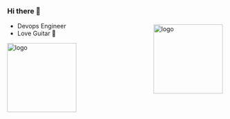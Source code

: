 ### Hi there 👋

<!--
**ronething/ronething** is a ✨ _special_ ✨ repository because its `README.md` (this file) appears on your GitHub profile.

Here are some ideas to get you started:

- 🔭 I‘m currently working on ...
- 🌱 I’m currently learning ...
- 👯 I‘m looking to collaborate on ...
- 🤔 I’m looking for help with ...
- 💬 Ask me about ...
- 📫 How to reach me: ...
- 😄 Pronouns: ...
- ⚡ Fun fact: ...
-->

<img src="https://github-readme-stats.vercel.app/api?username=ronething&show_icons=true&count_private=true" alt="logo" height="160" align="right" style="margin: 5px; margin-bottom: 20px;" />

- Devops Engineer
- Love Guitar 🎸

<img src="https://github-profile-trophy.vercel.app/?username=ronething&theme=flat&column=7" alt="logo" height="160" align="center" style="margin: auto; margin-bottom: 20px;" />
